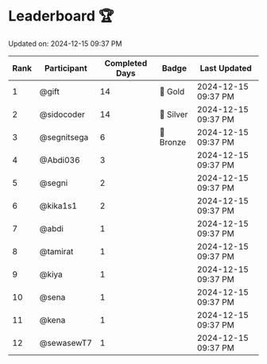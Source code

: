 # Leaderboard 🏆

Updated on: 2024-12-15 09:37 PM

| Rank | Participant       | Completed Days | Badge      | Last Updated         |
|------|-------------------|----------------|------------|----------------------|
| 1    | @gift             | 14             | 🏅 Gold     | 2024-12-15 09:37 PM |
| 2    | @sidocoder        | 14             | 🥈 Silver   | 2024-12-15 09:37 PM |
| 3    | @segnitsega       | 6              | 🥉 Bronze   | 2024-12-15 09:37 PM |
| 4    | @Abdi036          | 3              |            | 2024-12-15 09:37 PM |
| 5    | @segni            | 2              |            | 2024-12-15 09:37 PM |
| 6    | @kika1s1          | 2              |            | 2024-12-15 09:37 PM |
| 7    | @abdi             | 1              |            | 2024-12-15 09:37 PM |
| 8    | @tamirat          | 1              |            | 2024-12-15 09:37 PM |
| 9    | @kiya             | 1              |            | 2024-12-15 09:37 PM |
| 10   | @sena             | 1              |            | 2024-12-15 09:37 PM |
| 11   | @kena             | 1              |            | 2024-12-15 09:37 PM |
| 12   | @sewasewT7        | 1              |            | 2024-12-15 09:37 PM |
